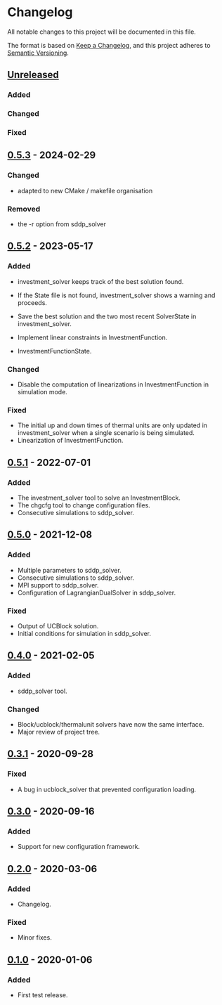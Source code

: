 # Changelog

All notable changes to this project will be documented in this file.

The format is based on [Keep a Changelog](https://keepachangelog.com/en/1.0.0/),
and this project adheres to [Semantic Versioning](https://semver.org/spec/v2.0.0.html).

## [Unreleased]

### Added 

### Changed 

### Fixed 

## [0.5.3] - 2024-02-29

### Changed 

- adapted to new CMake / makefile organisation

### Removed

- the -r option from sddp_solver

## [0.5.2] - 2023-05-17

### Added

- investment_solver keeps track of the best solution found.

- If the State file is not found, investment_solver shows a warning and
  proceeds.

- Save the best solution and the two most recent SolverState in
  investment_solver.

- Implement linear constraints in InvestmentFunction.

- InvestmentFunctionState.

### Changed

- Disable the computation of linearizations in InvestmentFunction in
  simulation mode.

### Fixed

- The initial up and down times of thermal units are only updated in
  investment_solver when a single scenario is being simulated.
- Linearization of InvestmentFunction.

## [0.5.1] - 2022-07-01

### Added

- The investment_solver tool to solve an InvestmentBlock.
- The chgcfg tool to change configuration files.
- Consecutive simulations to sddp_solver.

## [0.5.0] - 2021-12-08

### Added

- Multiple parameters to sddp_solver.
- Consecutive simulations to sddp_solver.
- MPI support to sddp_solver.
- Configuration of LagrangianDualSolver in sddp_solver.

### Fixed

- Output of UCBlock solution.
- Initial conditions for simulation in sddp_solver.

## [0.4.0] - 2021-02-05

### Added

- sddp_solver tool.

### Changed

- Block/ucblock/thermalunit solvers have now the same interface.
- Major review of project tree.

## [0.3.1] - 2020-09-28

### Fixed

- A bug in ucblock_solver that prevented configuration loading.

## [0.3.0] - 2020-09-16

### Added

- Support for new configuration framework.

## [0.2.0] - 2020-03-06

### Added

- Changelog.

### Fixed

- Minor fixes.

## [0.1.0] - 2020-01-06

### Added

- First test release.

[Unreleased]: https://gitlab.com/smspp/tools/-/compare/0.5.3...develop
[0.5.3]: https://gitlab.com/smspp/tools/-/compare/0.5.2...0.5.3
[0.5.2]: https://gitlab.com/smspp/tools/-/compare/0.5.1...0.5.2
[0.5.1]: https://gitlab.com/smspp/tools/-/compare/0.5.0...0.5.1
[0.5.0]: https://gitlab.com/smspp/tools/-/compare/0.4.0...0.5.0
[0.4.0]: https://gitlab.com/smspp/tools/-/compare/0.3.1...0.4.0
[0.3.1]: https://gitlab.com/smspp/tools/-/compare/0.3.0...0.3.1
[0.3.0]: https://gitlab.com/smspp/tools/-/compare/0.2.0...0.3.0
[0.2.0]: https://gitlab.com/smspp/tools/-/compare/0.1.0...0.2.0
[0.1.0]: https://gitlab.com/smspp/tools/-/tags/0.1.0
